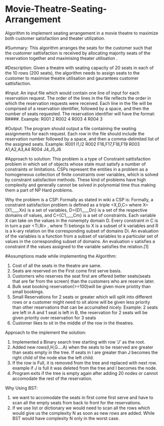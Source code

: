 # Movie-Theatre-Seating-Arrangement
Algorithm to implement seating arrangement in a movie theatre to maximize both customer satisfaction and theater utilization.

#Summary: 
This algorithm arranges the seats for the customer such that the customer sattisfaction is received by allocating majority seats of the reservation together and maximising theater utilisation . 

#Description: 
Given a theatre with seating capacity of 20 seats in each of the 10 rows (200 seats), the algorithm needs to assign seats to the customer to maximise theatre utilisation and gaurantees customer sattisfaction. 

#Input: 
An input file which would contain one line of input for each reservation request. The order of the lines in the file reflects the order in which the reservation requests were received. Each line in the file will be comprised of a reservation identifier, followed by a space, and then the number of seats requested. The reservation identifier will have the format: R####.
Example: 
R001 2 
R002 4 
R003 4 
R004 3

#Output: 
The program should output a file containing the seating assignments for each request. Each row in the file should include the reservation number followed by a space, and then a comma-delimited list of the assigned seats.
Example: 
R001 I1,I2
R002 F16,F17,F18,F19 
R003 A1,A2,A3,A4 
R004 J4,J5,J6

#Approach to solution: 
This problem is a type of Constraint sattisfaction problem in which set of objects whose state must satisfy a number of constraints or limitations. CSPs represent the entities in a problem as a homogeneous collection of finite constraints over variables, which is solved by constraint satisfaction methods. These kind of problems have high complexity and generally cannot be solved in polynomial time thus making them a part of NP Hard problems. 

Why the problem is a CSP: 
Formally as stated in wiki a CSP is: 
Formally, a constraint satisfaction problem is defined as a triple <X,D,C> where
X={X1,,,,,,Xn} is a set of variables,
D={D1,,,,,,Dn} is a set of the respective domains of values, and
C={C1,,,,,,Cm} is a set of constraints.
Each variable X can take on the values in the nonempty domain D. Every constraint in C is in turn a pair <Ti,Ri> , where Ti belongs to X is a subset of k variables and R is a  k-ary relation on the corresponding subset of domains Di. An evaluation of the variables is a function from a subset of variables to a particular set of values in the corresponding subset of domains. An evaluation v satisfies a constraint  if the values assigned to the variable satisfies the relation.[1]


#Assumptions made while implementing the Algorithm:
1. Cost of all the seats in the theatre are same. 
2. Seats are reserved on the First come first serve basis. 
3. Customers who reserves the seat first are offered better seats(seats that are far from the screen) than the customers who are reserve later. 
4. Bulk seat booking reservation(>=100)will be given more priotity than small bookings. 
5. Small Reservations for 2 seats or greater which will split into different rows or a customer might need to sit alone will be given less priority than other reservations that can be accumalted nicely. Example: 2 seats are left in A and 1 seat is left in B, the reservation for 2 seats will be given priority over reservation for 3 seats 
6. Customer likes to sit in the middle of the row in the theatres. 

Approach to the implement the solution: 
 1. Implemented a Binary search tree starting with row 'J' as the root.
 2. Added new rows(I,H,G....A) when the seats to be reserved are greater than seats empty in the tree. 
    If seats in I are greater than J becomes the right child of the node else the left child. 
 3. If the row is Full, it is removed from the tree and replaced with next row. example if J is full it was deleted from the       tree and I becomes the node. 
 4. Program exits if the tree is empty again after adding 20 nodes or cannot accomodate the rest of the reservation. 
 
 Why Using BST: 
 1. we want to accomodate the seats in first come first serve and have to scan all the empty seats from back to front for the reservations. 
 2. If we use list or dictionary we would need to scan all the rows which would give us the complexity N as soon as new rows are added. While BST would have complexity N only in the worst case. 
 
 
 
